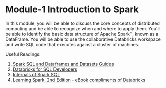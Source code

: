 # Module-1 Introduction to Spark
In this module, you will be able to discuss the core concepts of distributed computing and be able to recognize when and where to apply them. You'll be able to identify the basic data structure of Apache Spark™, known as a DataFrame. You will be able to use the collaborative Databricks workspace and write SQL code that executes against a cluster of machines.

Useful Readings:
1. [Spark SQL and Dataframes and Datasets Guides](https://spark.apache.org/docs/latest/sql-programming-guide.html)
2. [Databricks for SQL Developers](https://docs.databricks.com/spark/latest/spark-sql/index.html)
3. [Internals of Spark SQL](https://jaceklaskowski.gitbooks.io/mastering-spark-sql/content/)
4. [Learning Spark, 2nd Edition - eBook compliments of Databricks](https://databricks.com/p/ebook/learning-spark-from-oreilly)